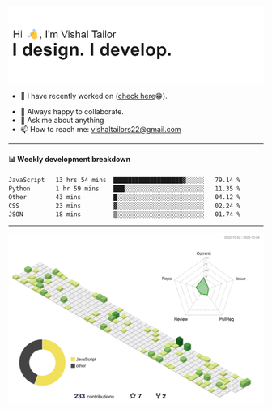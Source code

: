 ![Hi, I'm Vishal Tailor. I design. I develop.](https://github.com/vishaltailors/vishaltailors/blob/main/header.png?raw=true)

- 🔭 I have recently worked on ([check here](https://vishaltailor.com)😁).
<!-- - 🎦 Currently watching: JavaScript: The Hard Parts By Will Sentance. -->
- 👯 Always happy to collaborate.
- 💬 Ask me about anything
- 📫 How to reach me: <a href="mailto:vishaltailors22@gmail.com">vishaltailors22@gmail.com</a>

<hr /> 
<h4>📊 Weekly development breakdown</h4>
<!--START_SECTION:waka-->

```txt
JavaScript   13 hrs 54 mins  ███████████████████▓░░░░░   79.14 %
Python       1 hr 59 mins    ███░░░░░░░░░░░░░░░░░░░░░░   11.35 %
Other        43 mins         █░░░░░░░░░░░░░░░░░░░░░░░░   04.12 %
CSS          23 mins         ▓░░░░░░░░░░░░░░░░░░░░░░░░   02.24 %
JSON         18 mins         ▒░░░░░░░░░░░░░░░░░░░░░░░░   01.74 %
```

<!--END_SECTION:waka-->
<hr /> 

![](./profile-3d-contrib/profile-green-animate.svg)
